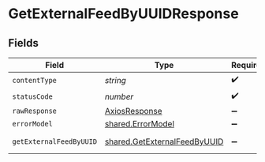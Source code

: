 # GetExternalFeedByUUIDResponse


## Fields

| Field                                                                        | Type                                                                         | Required                                                                     | Description                                                                  |
| ---------------------------------------------------------------------------- | ---------------------------------------------------------------------------- | ---------------------------------------------------------------------------- | ---------------------------------------------------------------------------- |
| `contentType`                                                                | *string*                                                                     | :heavy_check_mark:                                                           | N/A                                                                          |
| `statusCode`                                                                 | *number*                                                                     | :heavy_check_mark:                                                           | N/A                                                                          |
| `rawResponse`                                                                | [AxiosResponse](https://axios-http.com/docs/res_schema)                      | :heavy_minus_sign:                                                           | N/A                                                                          |
| `errorModel`                                                                 | [shared.ErrorModel](../../models/shared/errormodel.md)                       | :heavy_minus_sign:                                                           | bad request                                                                  |
| `getExternalFeedByUUID`                                                      | [shared.GetExternalFeedByUUID](../../models/shared/getexternalfeedbyuuid.md) | :heavy_minus_sign:                                                           | External feed                                                                |